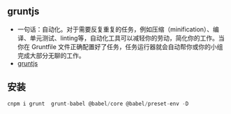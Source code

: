 ## gruntjs
- 一句话：自动化。对于需要反复重复的任务，例如压缩（minification）、编译、单元测试、linting等，自动化工具可以减轻你的劳动，简化你的工作。当你在 Gruntfile 文件正确配置好了任务，任务运行器就会自动帮你或你的小组完成大部分无聊的工作。
- [gruntjs](https://www.gruntjs.net)


## 安装
```js
cnpm i grunt  grunt-babel @babel/core @babel/preset-env -D
```
